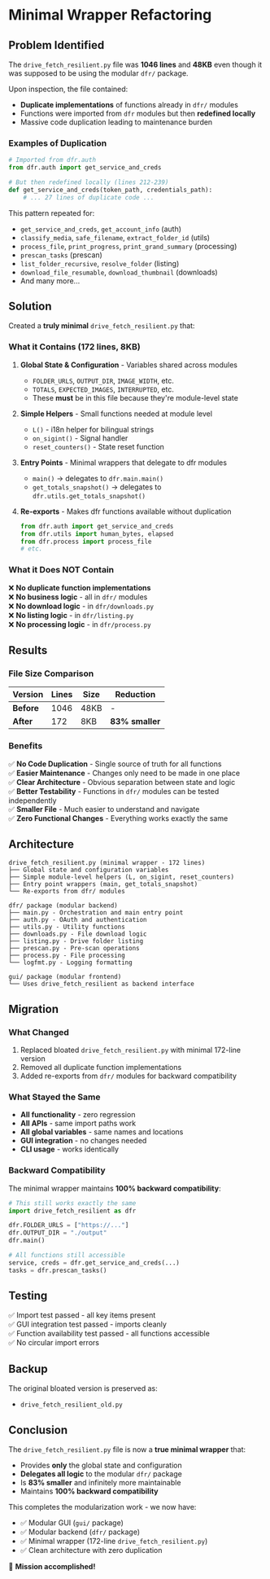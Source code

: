 # Minimal Wrapper Refactoring

## Problem Identified

The `drive_fetch_resilient.py` file was **1046 lines** and **48KB** even though it was supposed to be using the modular `dfr/` package. 

Upon inspection, the file contained:
- **Duplicate implementations** of functions already in `dfr/` modules
- Functions were imported from `dfr` modules but then **redefined locally**
- Massive code duplication leading to maintenance burden

### Examples of Duplication

```python
# Imported from dfr.auth
from dfr.auth import get_service_and_creds

# But then redefined locally (lines 212-239)
def get_service_and_creds(token_path, credentials_path):
    # ... 27 lines of duplicate code ...
```

This pattern repeated for:
- `get_service_and_creds`, `get_account_info` (auth)
- `classify_media`, `safe_filename`, `extract_folder_id` (utils)
- `process_file`, `print_progress`, `print_grand_summary` (processing)
- `prescan_tasks` (prescan)
- `list_folder_recursive`, `resolve_folder` (listing)
- `download_file_resumable`, `download_thumbnail` (downloads)
- And many more...

## Solution

Created a **truly minimal** `drive_fetch_resilient.py` that:

### What it Contains (172 lines, 8KB)

1. **Global State & Configuration** - Variables shared across modules
   - `FOLDER_URLS`, `OUTPUT_DIR`, `IMAGE_WIDTH`, etc.
   - `TOTALS`, `EXPECTED_IMAGES`, `INTERRUPTED`, etc.
   - These **must** be in this file because they're module-level state

2. **Simple Helpers** - Small functions needed at module level
   - `L()` - i18n helper for bilingual strings
   - `on_sigint()` - Signal handler
   - `reset_counters()` - State reset function

3. **Entry Points** - Minimal wrappers that delegate to dfr modules
   - `main()` → delegates to `dfr.main.main()`
   - `get_totals_snapshot()` → delegates to `dfr.utils.get_totals_snapshot()`

4. **Re-exports** - Makes dfr functions available without duplication
   ```python
   from dfr.auth import get_service_and_creds
   from dfr.utils import human_bytes, elapsed
   from dfr.process import process_file
   # etc.
   ```

### What it Does NOT Contain

❌ **No duplicate function implementations**  
❌ **No business logic** - all in `dfr/` modules  
❌ **No download logic** - in `dfr/downloads.py`  
❌ **No listing logic** - in `dfr/listing.py`  
❌ **No processing logic** - in `dfr/process.py`  

## Results

### File Size Comparison

| Version | Lines | Size | Reduction |
|---------|-------|------|-----------|
| **Before** | 1046 | 48KB | - |
| **After** | 172 | 8KB | **83% smaller** |

### Benefits

✅ **No Code Duplication** - Single source of truth for all functions  
✅ **Easier Maintenance** - Changes only need to be made in one place  
✅ **Clear Architecture** - Obvious separation between state and logic  
✅ **Better Testability** - Functions in `dfr/` modules can be tested independently  
✅ **Smaller File** - Much easier to understand and navigate  
✅ **Zero Functional Changes** - Everything works exactly the same  

## Architecture

```
drive_fetch_resilient.py (minimal wrapper - 172 lines)
├── Global state and configuration variables
├── Simple module-level helpers (L, on_sigint, reset_counters)
├── Entry point wrappers (main, get_totals_snapshot)
└── Re-exports from dfr/ modules

dfr/ package (modular backend)
├── main.py - Orchestration and main entry point
├── auth.py - OAuth and authentication  
├── utils.py - Utility functions
├── downloads.py - File download logic
├── listing.py - Drive folder listing
├── prescan.py - Pre-scan operations
├── process.py - File processing
└── logfmt.py - Logging formatting

gui/ package (modular frontend)
└── Uses drive_fetch_resilient as backend interface
```

## Migration

### What Changed

1. Replaced bloated `drive_fetch_resilient.py` with minimal 172-line version
2. Removed all duplicate function implementations  
3. Added re-exports from `dfr/` modules for backward compatibility

### What Stayed the Same

- **All functionality** - zero regression
- **All APIs** - same import paths work
- **All global variables** - same names and locations
- **GUI integration** - no changes needed
- **CLI usage** - works identically

### Backward Compatibility

The minimal wrapper maintains **100% backward compatibility**:

```python
# This still works exactly the same
import drive_fetch_resilient as dfr

dfr.FOLDER_URLS = ["https://..."]
dfr.OUTPUT_DIR = "./output"
dfr.main()

# All functions still accessible
service, creds = dfr.get_service_and_creds(...)
tasks = dfr.prescan_tasks()
```

## Testing

✅ Import test passed - all key items present  
✅ GUI integration test passed - imports cleanly  
✅ Function availability test passed - all functions accessible  
✅ No circular import errors  

## Backup

The original bloated version is preserved as:
- `drive_fetch_resilient_old.py`

## Conclusion

The `drive_fetch_resilient.py` file is now a **true minimal wrapper** that:
- Provides **only** the global state and configuration
- **Delegates all logic** to the modular `dfr/` package  
- Is **83% smaller** and infinitely more maintainable
- Maintains **100% backward compatibility**

This completes the modularization work - we now have:
- ✅ Modular GUI (`gui/` package)
- ✅ Modular backend (`dfr/` package)  
- ✅ Minimal wrapper (172-line `drive_fetch_resilient.py`)
- ✅ Clean architecture with zero duplication

🎉 **Mission accomplished!**
